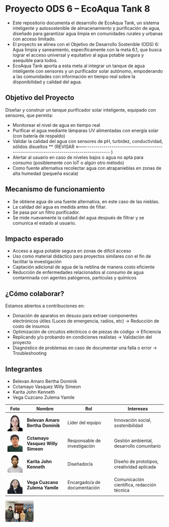 # Proyecto ODS 6 – EcoAqua Tank 8
- Este repositorio documenta el desarrollo de EcoAqua Tank, un sistema inteligente y autosostenible de almacenamiento y purificación de agua, diseñado para garantizar agua limpia en comunidades rurales y urbanas con acceso limitado.
- El proyecto se alinea con el Objetivo de Desarrollo Sostenible (ODS) 6: Agua limpia y saneamiento, específicamente con la meta 6.1, que busca lograr el acceso universal y equitativo al agua potable segura y asequible para todos.
- EcoAqua Tank aporta a esta meta al integrar un tanque de agua inteligente con sensores y un purificador solar autónomo, empoderando a las comunidades con información en tiempo real sobre la disponibilidad y calidad del agua.

##  Objetivo del Proyecto
Diseñar y construir un tanque purificador solar inteligente, equipado con sensores, que permita:
- Monitorear el nivel de agua en tiempo real
- Purificar el agua mediante lámparas UV alimentadas con energía solar (con batería de respaldo)
- Validar la calidad del agua con sensores de pH, turbidez, conductividad, sólidos disueltos       ** (REVISAR <---------------------------------------------------------------------------------------- )
- Alertar al usuario en caso de niveles bajos o agua no apta para consumo (posiblemente con IoT o algún otro método)
- Como fuente alternativa recolectar agua con atrapanieblas en zonas de alta humedad (pequeña escala)

## Mecanismo de funcionamiento
- Se obtiene agua de una fuente alternativa, en este caso de las nieblas.
- La calidad del agua es medida antes de filtar.
- Se pasa por un filtro purificador.
- Se mide nuevamente la calidad del agua después de filtrar y se comunica el estado al usuario.

##  Impacto esperado
-  Acceso a agua potable segura en zonas de difícil acceso
-  Uso como material didáctico para proyectos similares con el fin de facilitar la investigación
-  Captación adicional de agua de la neblina de manera costo eficiente
-  Reducción de enfermedades relacionados al consumo de agua contaminada con agentes patógenos, partículas y químicos
  
##  ¿Cómo colaborar?
Estamos abiertos a contribuciones en:
- Donación de aparatos en desuso para extraer componentes electrónicos útiles (Luces de emergencia, radios, etc) → Reducción de costo de insumos
- Optimización de circuitos eléctricos o de piezas de código → Eficiencia
- Replicando y/o probando en condiciones realistas → Validación del proyecto
- Diagnóstico de problemas en caso de documentar una falla o error → Troubleshooting
  
## Integrantes
- Belevan Amaro     Bertha Dominik
- Cctamayo Vasquez  Willy Simeon
- Karita            John Kenneth
- Vega Cuzcano      Zulema Yamile

| Foto | Nombre | Rol | Intereses |
|------|--------|-----|-----------|
| <img src="/images/1.jpg" width="90"/> | **Belevan Amaro Bertha Dominik**| Líder del equipo | Innovación social, sostenibilidad |
| <img src="/images/2.jpeg" width="90"/> | **Cctamayo Vasquez Willy Simeon** | Responsable de investigación | Gestión ambiental, desarrollo comunitario |
| <img src="/images/3.jpg" width="90"/> | **Karita John Kenneth** | Diseñador/a | Diseño de prototipos, creatividad aplicada |
| <img src="/images/4.jpg" width="90"/> | **Vega Cuzcano Zulema Yamile** | Encargado/a de documentación | Comunicación científica, redacción técnica |

<img src="/images/5.jpeg" width="90"/>
